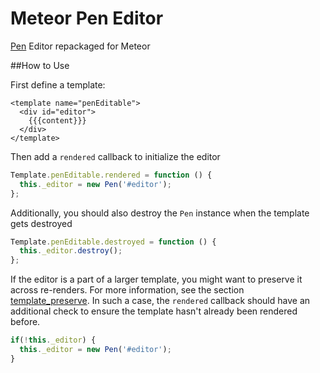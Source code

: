 Meteor Pen Editor
=================

[Pen](https://github.com/sofish/pen) Editor repackaged for Meteor

##How to Use

First define a template:
```Handlebars
<template name="penEditable">
  <div id="editor">
    {{{content}}}
  </div>
</template>
```
Then add a `rendered` callback to initialize the editor
```Javascript
Template.penEditable.rendered = function () {
  this._editor = new Pen('#editor');
};
```
Additionally, you should also destroy the `Pen` instance when
the template gets destroyed
```Javascript
Template.penEditable.destroyed = function () {
  this._editor.destroy();
};
```

If the editor is a part of a larger template, you might want
to preserve it across re-renders. For more information, see the
section [template_preserve](http://docs.meteor.com/#template_preserve).
In such a case, the `rendered` callback should have an additional check
to ensure the template hasn't already been rendered before.
```Javascript
if(!this._editor) {
  this._editor = new Pen('#editor');
}
```